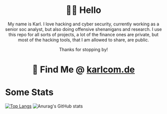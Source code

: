 <div align="center">  
 <h1 align="center">👨‍💻 Hello</h1>
</div>

<div align="center">
My name is Karl. I love hacking and cyber security, currently working as a senior soc analyst, but also doing offensive shenanigans and research.
I use this repo for all sorts of projects, a lot of the finance ones are private, but most of the hacking tools, that I am allowed to share, are public. 

Thanks for stopping by!

# 🧐 Find Me @ [karlcom.de](https://karlcom.de/0nbw)

</div>

# Some Stats
[![Top Langs](https://github-readme-stats.vercel.app/api/top-langs/?username=stasonjatham)](https://github.com/stasonjatham/github-readme-stats) ![Anurag's GitHub stats](https://github-readme-stats.vercel.app/api?username=stasonjatham&show_icons=true&theme=tokyonight)

